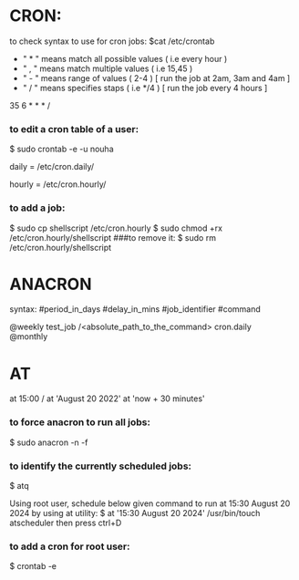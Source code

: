 # CRON:
to check syntax to use for cron jobs: $cat /etc/crontab 

* " * " means match all possible values ( i.e every hour ) 
* " , " means match multiple values ( i.e 15,45 ) 
* " - " means range of values ( 2-4 ) [ run the job at 2am, 3am and 4am ]
* " / " means specifies staps ( i.e */4 ) [ run the job every 4 hours ]

35 6 * * * /<full path to a command> 

### to edit a cron table of a user:
$ sudo crontab -e -u nouha 

daily = /etc/cron.daily/
  
hourly = /etc/cron.hourly/ 

### to add a job:
$ sudo cp shellscript /etc/cron.hourly 
$ sudo chmod +rx /etc/cron.hourly/shellscript 
###to remove it:
$ sudo rm /etc/cron.hourly/shellscript 

# ANACRON
syntax:
#period_in_days   #delay_in_mins  #job_identifier   #command 

@weekly             <nb>            test_job          /<absolute_path_to_the_command> 
<nb>                                cron.daily            
@monthly 

# AT 
at 15:00 /<full path to cmd> 
at  'August 20 2022' 
at   'now + 30 minutes' 


### to force anacron to run all jobs:
$ sudo anacron -n -f 

### to identify the currently scheduled jobs:
$ atq 

Using root user, schedule below given command to run at 15:30 August 20 2024 by using at utility:
$ at '15:30 August 20 2024' /usr/bin/touch atscheduler 
then press ctrl+D 

### to add a cron for root user:
$ crontab -e 

